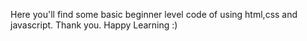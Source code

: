 Here you'll find some basic beginner level code of using html,css and javascript.
Thank you.
Happy Learning :)
